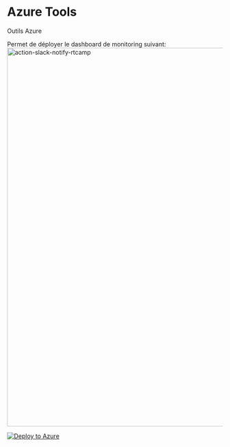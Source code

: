 # Azure Tools
Outils Azure

Permet de déployer le dashboard de monitoring suivant:</br>
<img width="885" alt="action-slack-notify-rtcamp" src="/img/toto.jpg?raw=true"> 


[![Deploy to Azure](https://azuredeploy.net/deploybutton.svg)](https://deploy.azure.com/?repository=https://github.com/cyrilGFI/AutomationAccount/ArmPs1_1.json)
